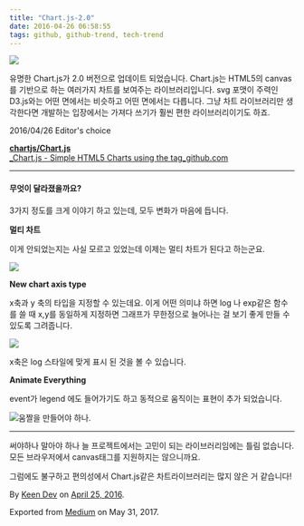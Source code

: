 ```yaml
---
title: "Chart.js-2.0"
date: 2016-04-26 06:58:55
tags: github, github-trend, tech-trend 
---
```



![][image0]

유명한 Chart.js가 2.0 버전으로 업데이트 되었습니다. Chart.js는 HTML5의 canvas를 기반으로 하는 여러가지 차트를 보여주는 라이브러리입니다. svg 포맷이 주력인 D3.js와는 어떤 면에서는 비슷하고 어떤 면에서는 다릅니다. 그냥 차트 라이브러리만 생각한다면 개발하는 입장에서는 가져다 쓰기가 훨씬 편한 라이브러리이기도 하죠.

2016/04/26 Editor's choice

[**chartjs/Chart.js**  
_Chart.js - Simple HTML5 Charts using the tag_github.com][anchor0][][anchor1]

---

#### 무엇이 달라졌을까요?

3가지 정도를 크게 이야기 하고 있는데, 모두 변화가 마음에 듭니다.

**멀티 차트**

이게 안되었는지는 사실 모르고 있었는데 이제는 멀티 차트가 된다고 하는군요.

![][image1]

**New chart axis type**

x축과 y 축의 타입을 지정할 수 있는데요. 이게 어떤 의미냐 하면 log 나 exp같은 함수를 쓸 때 x,y를 동일하게 지정하면 그래프가 무한정으로 늘어나는 걸 보기 좋게 만들 수 있도록 그려줍니다.

![][image2]

x축은 log 스타일에 맞게 표시 된 것을 볼 수 있습니다.

**Animate Everything**

event가 legend 에도 들어가기도 하고 동적으로 움직이는 표현이 추가 되었습니다.

![][image3]움짤을 만들어야 하나.

---

써야하나 말아야 하나 늘 프로젝트에서는 고민이 되는 라이브러리임에는 틀림 없습니다. 모든 브라우저에서 canvas태그를 지원하지는 않으니까요.

그럼에도 불구하고 편의성에서 Chart.js같은 차트라이브러리는 많지 않은 거 같습니다!

By [Keen Dev][anchor2] on [April 25, 2016][anchor3].

Exported from [Medium][anchor4] on May 31, 2017\.


[anchor0]: https://github.com/chartjs/Chart.js "https://github.com/chartjs/Chart.js"
[anchor1]: https://github.com/chartjs/Chart.js
[anchor2]: https://medium.com/@keendev
[anchor3]: https://medium.com/p/9cf3c347e4e7
[anchor4]: https://medium.com


[image0]: /images/1*-HIU10-6aBafhdpsqYihjw.png
[image1]: /images/1*ZjpVFYqyxH6UEGWyf6lj6w.png
[image2]: /images/1*SsGE6t4EtRq4SC56glR7Gw.png
[image3]: /images/1*9pOx_vRo5fOdUVIKcoRRig.pn